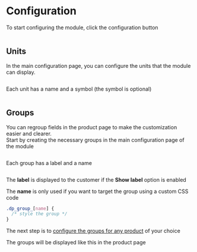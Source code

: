 # Configuration

To start configuring the module, click the configuration button  

<img srcset="/images/install.jpg 2x" class="border">

## Units
In the main configuration page, you can configure the units that the module can display.

<img srcset="/images/units.jpg 2x">

Each unit has a name and a symbol (the symbol is optional)

<img srcset="/images/unit-edit.jpg 2x">

## Groups
You can regroup fields in the product page to make the customization easier and clearer.  
Start by creating the necessary groups in the main configuration page of the module

<img srcset="/images/groups.jpg 2x">

Each group has a label and a name

<img srcset="/images/group-edit.jpg 2x">

The **label** is displayed to the customer if the **Show label** option is enabled  

The **name** is only used if you want to target the group 
using a custom CSS code
```css
.dp_group_[name] {
  /* style the group */
}
```

The next step is to [configure the groups for any product](/guide/product-config/14-groups.md) of your choice

The groups will be displayed like this in the product page

<img srcset="/images/groups-preview.jpg 2x" class="border">
